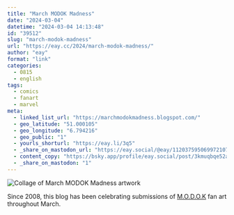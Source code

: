 ```yaml
---
title: "March MODOK Madness"
date: "2024-03-04"
datetime: "2024-03-04 14:13:48"
id: "39512"
slug: "march-modok-madness"
url: "https://eay.cc/2024/march-modok-madness/"
author: "eay"
format: "link"
categories:
  - 0815
  - english
tags:
  - comics
  - fanart
  - marvel
meta:
  - linked_list_url: "https://marchmodokmadness.blogspot.com/"
  - geo_latitude: "51.000105"
  - geo_longitude: "6.794216"
  - geo_public: "1"
  - yourls_shorturl: "https://eay.li/3q5"
  - _share_on_mastodon_url: "https://eay.social/@eay/112037595069972107"
  - content_copy: "https://bsky.app/profile/eay.social/post/3kmuqbqe52a2m"
  - _share_on_mastodon: "1"
---
```


![Collage of March MODOK Madness artwork](https://eay.cc/uploads/2024/modok.png)

Since 2008, this blog has been celebrating submissions of [M.O.D.O.K](https://en.wikipedia.org/wiki/MODOK) fan art throughout March.
